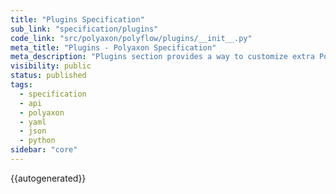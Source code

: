 ```yaml
---
title: "Plugins Specification"
sub_link: "specification/plugins"
code_link: "src/polyaxon/polyflow/plugins/__init__.py"
meta_title: "Plugins - Polyaxon Specification"
meta_description: "Plugins section provides a way to customize extra Polyaxon utilities."
visibility: public
status: published
tags:
  - specification
  - api
  - polyaxon
  - yaml
  - json
  - python
sidebar: "core"
---
```


{{autogenerated}}
